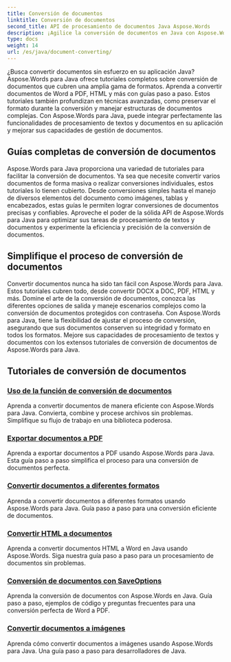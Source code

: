 ```yaml
---
title: Conversión de documentos
linktitle: Conversión de documentos
second_title: API de procesamiento de documentos Java Aspose.Words
description: ¡Agilice la conversión de documentos en Java con Aspose.Words! Aprenda guías completas para procesamiento de textos y procesamiento de documentos.
type: docs
weight: 14
url: /es/java/document-converting/
---
```


¿Busca convertir documentos sin esfuerzo en su aplicación Java? Aspose.Words para Java ofrece tutoriales completos sobre conversión de documentos que cubren una amplia gama de formatos. Aprenda a convertir documentos de Word a PDF, HTML y más con guías paso a paso. Estos tutoriales también profundizan en técnicas avanzadas, como preservar el formato durante la conversión y manejar estructuras de documentos complejas. Con Aspose.Words para Java, puede integrar perfectamente las funcionalidades de procesamiento de textos y documentos en su aplicación y mejorar sus capacidades de gestión de documentos.

## Guías completas de conversión de documentos

Aspose.Words para Java proporciona una variedad de tutoriales para facilitar la conversión de documentos. Ya sea que necesite convertir varios documentos de forma masiva o realizar conversiones individuales, estos tutoriales lo tienen cubierto. Desde conversiones simples hasta el manejo de diversos elementos del documento como imágenes, tablas y encabezados, estas guías le permiten lograr conversiones de documentos precisas y confiables. Aproveche el poder de la sólida API de Aspose.Words para Java para optimizar sus tareas de procesamiento de textos y documentos y experimente la eficiencia y precisión de la conversión de documentos.

## Simplifique el proceso de conversión de documentos

Convertir documentos nunca ha sido tan fácil con Aspose.Words para Java. Estos tutoriales cubren todo, desde convertir DOCX a DOC, PDF, HTML y más. Domine el arte de la conversión de documentos, conozca las diferentes opciones de salida y maneje escenarios complejos como la conversión de documentos protegidos con contraseña. Con Aspose.Words para Java, tiene la flexibilidad de ajustar el proceso de conversión, asegurando que sus documentos conserven su integridad y formato en todos los formatos. Mejore sus capacidades de procesamiento de textos y documentos con los extensos tutoriales de conversión de documentos de Aspose.Words para Java.

## Tutoriales de conversión de documentos

### [Uso de la función de conversión de documentos](./using-document-converting/)
Aprenda a convertir documentos de manera eficiente con Aspose.Words para Java. Convierta, combine y procese archivos sin problemas. Simplifique su flujo de trabajo en una biblioteca poderosa.
### [Exportar documentos a PDF](./exporting-documents-to-pdf/)
Aprenda a exportar documentos a PDF usando Aspose.Words para Java. Esta guía paso a paso simplifica el proceso para una conversión de documentos perfecta.
### [Convertir documentos a diferentes formatos](./converting-documents-different-formats/)
Aprenda a convertir documentos a diferentes formatos usando Aspose.Words para Java. Guía paso a paso para una conversión eficiente de documentos.
### [Convertir HTML a documentos](./converting-html-documents/)
Aprenda a convertir documentos HTML a Word en Java usando Aspose.Words. Siga nuestra guía paso a paso para un procesamiento de documentos sin problemas.
### [Conversión de documentos con SaveOptions](./document-conversion-saveoptions/)
Aprenda la conversión de documentos con Aspose.Words en Java. Guía paso a paso, ejemplos de código y preguntas frecuentes para una conversión perfecta de Word a PDF.
### [Convertir documentos a imágenes](./converting-documents-images/)
Aprenda cómo convertir documentos a imágenes usando Aspose.Words para Java. Una guía paso a paso para desarrolladores de Java.